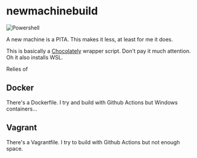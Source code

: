 # newmachinebuild

![Powershell](https://github.com/PartTimeLegend/newmachinebuild/workflows/Powershell/badge.svg)

A new machine is a PITA. This makes it less, at least for me it does.

This is basically a [Chocolately](https://chocolatey.org) wrapper script. Don't pay it much attention. Oh it also installs WSL.

Relies of 

## Docker
There's a Dockerfile. I try and build with Github Actions but Windows containers...

## Vagrant
There's a Vagrantfile. I try to build with Github Actions but not enough space.
